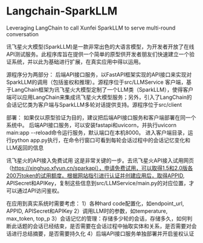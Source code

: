 # Langchain-SparkLLM
Leveraging LangChain to call Xunfei SparkLLM to serve multi-round conversation

讯飞星火大模型(SparkLLM)是一款非常出色的大语言模型，为开发者开放了在线API测试服务。此程序库旨在提供一个简单的原型供开发者朋友们快速建立一个验证系统，并以此为基础进行扩展，在真实应用中得以运用。

源程序分为两部分：
后端API接口服务，以FastAPI框架实现的API接口来实现对SparkLLM的调用（包括鉴权和推理）。源程序位于src/LLMService
客户端，基于LangChain框架为讯飞星火大模型定制了一个LLM类（SparkLLM），使得客户端可以应用LangChain来集成讯飞星火大模型服务；另外，引入了LangChain的会话记忆类为客户端与SparkLLM多轮对话提供支持。源程序位于src/client

部署：
如果仅以原型验证为目的，建议把后端API接口服务和客户端部署在同一个系统中。
后端API接口服务，可以安装fastapi和uvicorn，并执行uvicorn main:app --reload命令运行服务，默认端口在本机8000。
进入客户端目录，运行python app.py执行，在命令行窗口可看到每轮会话过程中的会话记忆变化和LLM返回的信息

讯飞星火的API接入免费试用
这是非常关键的一步。去讯飞星火API接入试用网页（https://xinghuo.xfyun.cn/sparkapi），申请免费试用，可以取得1.5和2.0版各200万token的试用额度。根据网站指引进行认证并创建应用后，取得APPID, APISecret和APIKey，复制这些信息到src/LLMService/main.py的对应位置，才可以通过API访问鉴权。

在应用到真实系统时需要考虑：
1）各种hard code配置化，如endpoint_url, APPID, APISecret和APIKey
2）调用LLM时的参数，如temperature, max_token, top_p
3）会话记忆的管理：存储多少轮的会话，存储多久，如何判断此话题的会话已经结束，是否需要在会话过程中抽取实体和关系，是否需要对会话进行总结摘要，是否需要持久化 
4）后端API接口服务单独部署并开启鉴权认证